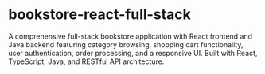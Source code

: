 # bookstore-react-full-stack
A comprehensive full-stack bookstore application with React frontend and Java backend featuring category browsing, shopping cart functionality, user authentication, order processing, and a responsive UI. Built with React, TypeScript, Java, and RESTful API architecture.
